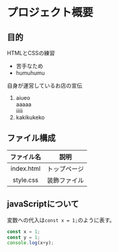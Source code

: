 # プロジェクト概要
## 目的
HTMLとCSSの練習  
- 苦手なため  
- humuhumu  

自身が運営しているお店の宣伝  
1. aiueo  
   aaaaa  
   iiiii
2. kakikukeko

## ファイル構成
| ファイル名 | 説明  |
|:---:    |---    |
|index.html| トップページ
|style.css| 装飾ファイル|

## javaScriptについて
変数への代入は`const x = 1;`のように表す。

```javascript
const x = 1;
const y = 1;
console.log(x+y);
```